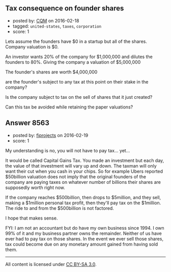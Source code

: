 ## Tax consequence on founder shares

- posted by: [CQM](https://stackexchange.com/users/376162/cqm) on 2016-02-18
- tagged: `united-states`, `taxes`, `corporation`
- score: 1

Lets assume the founders have $0 in a startup but all of the shares. Company valuation is $0.

An investor wants 20% of the company for $1,000,000 and dilutes the founders to 80%. Giving the company a valuation of $5,000,000

The founder's shares are worth $4,000,000

are the founder's subject to any tax at this point on their stake in the company? 

Is the company subject to tax on the sell of shares that it just created?

Can this tax be avoided while retaining the paper valuations?


## Answer 8563

- posted by: [fiprojects](https://stackexchange.com/users/5370155/fiprojects) on 2016-02-19
- score: 1

My understanding is no, you will not have to pay tax... yet...

It would be called Capital Gains Tax. You made an investment but each day, the value of that investment will vary up and down. The taxman will only want their cut when you cash in your chips. So for example Ubers reported $50billion valuation does not imply that the original founders of the company are paying taxes on whatever number of billions their shares are supposedly worth right now.

If the company reaches $500billion, then drops to $5million, and they sell, making a $1million personal tax profit, then they'll pay tax on the $1million. The ride to and from the $500billion is not factored.

I hope that makes sense.

FYI: I am not an accountant but do have my own business since 1994. I own 99% of it and my business partner owns the remainder. Neither of us have ever had to pay tax on those shares. In the event we ever sell those shares, tax could become due on any monetary amount gained from having sold them.



---

All content is licensed under [CC BY-SA 3.0](https://creativecommons.org/licenses/by-sa/3.0/).
